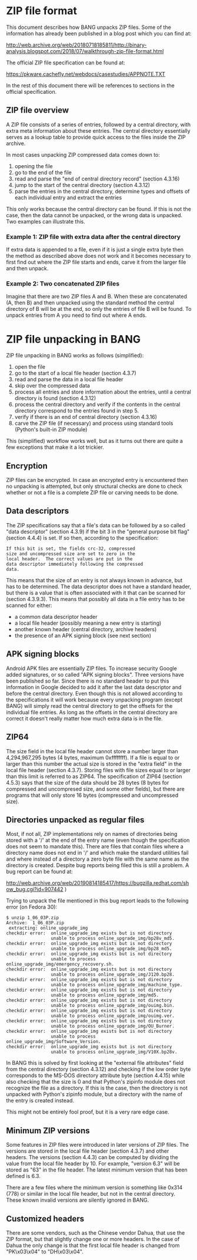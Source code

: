 # ZIP file format

This document describes how BANG unpacks ZIP files. Some of the information has
already been published in a blog post which you can find at:

http://web.archive.org/web/20180718185811/http://binary-analysis.blogspot.com/2018/07/walkthrough-zip-file-format.html

The official ZIP file specification can be found at:

https://pkware.cachefly.net/webdocs/casestudies/APPNOTE.TXT

In the rest of this document there will be references to sections in the
official specification.

## ZIP file overview

A ZIP file consists of a series of entries, followed by a central directory,
with extra meta information about these entries. The central directory
essentially serves as a lookup table to provide quick access to the files inside
the ZIP archive.

In most cases unpacking ZIP compressed data comes down to:

1. opening the file
2. go to the end of the file
3. read and parse the "end of central directory record" (section 4.3.16)
4. jump to the start of the central directory (section 4.3.12)
5. parse the entries in the central directory, determine types and offsets of
   each individual entry and extract the entries

This only works because the central directory can be found. If this is not the
case, then the data cannot be unpacked, or the wrong data is unpacked. Two
examples can illustrate this.

### Example 1: ZIP file with extra data after the central directory

If extra data is appended to a file, even if it is just a single extra byte
then the method as described above does not work and it becomes necessary to
first find out where the ZIP file starts and ends, carve it from the larger
file and then unpack.

### Example 2: Two concatenated ZIP files

Imagine that there are two ZIP files A and B. When these are concatenated (A,
then B) and then unpacked using the standard method the central directory of
B will be at the end, so only the entries of file B will be found. To unpack
entries from A you need to find out where A ends.

# ZIP file unpacking in BANG

ZIP file unpacking in BANG works as follows (simplified):

1. open the file
2. go to the start of a local file header (section 4.3.7)
3. read and parse the data in a local file header
4. skip over the compressed data
5. process all entries and store information about the entries, until a central
   directory is found (section 4.3.12)
6. process the central directory and verify if the contents in the central
   directory correspond to the entries found in step 5.
7. verify if there is an end of central directory (section 4.3.16)
8. carve the ZIP file (if necessary) and process using standard tools
   (Python's built-in ZIP module)

This (simplified) workflow works well, but as it turns out there are quite a
few exceptions that make it a lot trickier.

## Encryption

ZIP files can be encrypted. In case an encrypted entry is encountered then
no unpacking is attempted, but only structural checks are done to check
whether or not a file is a complete ZIP file or carving needs to be done.

## Data descriptors

The ZIP specifications say that a file's data can be followed by a so called
"data descriptor" (section 4.3.9) if the bit 3 in the "general purpose bit
flag" (section 4.4.4) is set. If so then, according to the specification:

    If this bit is set, the fields crc-32, compressed 
    size and uncompressed size are set to zero in the 
    local header.  The correct values are put in the 
    data descriptor immediately following the compressed
    data.

This means that the size of an entry is not always known in advance, but has
to be determined. The data descriptor does not have a standard header, but there
is a value that is often associated with it that can be scanned for (section
4.3.9.3). This means that possibly all data in a file entry has to be scanned
for either:

* a common data descriptor header
* a local file header (possibly meaning a new entry is starting)
* another known header (central directory, archive headers)
* the presence of an APK signing block (see next section)

## APK signing blocks

Android APK files are essentially ZIP files. To increase security Google added
signatures, or so called "APK signing blocks". Three versions have been
published so far. Since there is no standard header to put this information in
Google decided to add it after the last data descriptor and before the central
directory. Even though this is not allowed according to the specifications it
will work because every unpacking program (except BANG) will simply read the
central directory to get the offsets for the individual file entries. As long
as the offsets in the central directory are correct it doesn't really matter
how much extra data is in the file.

## ZIP64

The size field in the local file header cannot store a number larger than
4,294,967,295 bytes (4 bytes, maximum 0xffffffff). If a file is equal to or
larger than this number the actual size is stored in the "extra field" in the
local file header (section 4.3.7). Storing files with file sizes equal to or
larger than this limit is referred to as ZIP64. The specification of ZIP64
(section 4.5.3) says that the size of the data should be 28 bytes (8 bytes for
compressed and uncompresed size, and some other fields), but there are programs
that will only store 16 bytes (compressed and uncompressed size).

## Directories unpacked as regular files

Most, if not all, ZIP implementations rely on names of directories being stored
with a '/' at the end of the entry name (even though the specification does not
seem to mandate this). There are files that contain files where a directory
name does not end in '/' and which make the standard utilities fail and where
instead of a directory a zero byte file with the same name as the directory is
created. Despite bug reports being filed this is still a problem. A bug report
can be found at:

http://web.archive.org/web/20190814185417/https://bugzilla.redhat.com/show_bug.cgi?id=907442 )

Trying to unpack the file mentioned in this bug report leads to the following
error (on Fedora 30):

    $ unzip 1_06_03P.zip
    Archive:  1_06_03P.zip
     extracting: online_upgrade_img
    checkdir error:  online_upgrade_img exists but is not directory
                     unable to process online_upgrade_img/bp28v_md5.
    checkdir error:  online_upgrade_img exists but is not directory
                     unable to process online_upgrade_img/bp28_md5.
    checkdir error:  online_upgrade_img exists but is not directory
                     unable to process online_upgrade_img/emergency_recovery.sh.
    checkdir error:  online_upgrade_img exists but is not directory
                     unable to process online_upgrade_img/J120.bp28.
    checkdir error:  online_upgrade_img exists but is not directory
                     unable to process online_upgrade_img/machine_type.
    checkdir error:  online_upgrade_img exists but is not directory
                     unable to process online_upgrade_img/md5.
    checkdir error:  online_upgrade_img exists but is not directory
                     unable to process online_upgrade_img/ouimg.bin.
    checkdir error:  online_upgrade_img exists but is not directory
                     unable to process online_upgrade_img/ouimg.ver.
    checkdir error:  online_upgrade_img exists but is not directory
                     unable to process online_upgrade_img/OU_Burner.
    checkdir error:  online_upgrade_img exists but is not directory
                     unable to process online_upgrade_img/Software_Version.
    checkdir error:  online_upgrade_img exists but is not directory
                     unable to process online_upgrade_img/V10X.bp28v.

In BANG this is solved by first looking at the "external file attributes"
field from the central directory (section 4.3.12) and checking if the low
order byte corresponds to the MS-DOS directory attribute byte (section 4.4.15)
while also checking that the size is 0 and that Python's zipinfo module does
not recognize the file as a directory. If this is the case, then the directory
is not unpacked with Python's zipinfo module, but a directory with the name of
the entry is created instead.

This might not be entirely fool proof, but it is a very rare edge case.

## Minimum ZIP versions

Some features in ZIP files were introduced in later versions of ZIP files. The
versions are stored in the local file header (section 4.3.7) and other headers.
The versions (section 4.4.3) can be computed by dividing the value from the
local file header by 10. For example, "version 6.3" will be stored as "63" in
the file header. The latest minimum version that has been defined is 6.3.

There are a few files where the minimum version is something like 0x314 (778)
or similar in the local file header, but not in the central directory. These
known invalid versions are silently ignored in BANG.

## Customized headers

There are some vendors, such as the Chinese vendor Dahua, that use the ZIP
format, but that slightly change one or more headers. In the case of Dahua the
only change is that the first local file header is changed from "PK\x03\x04"
to "DH\x03\x04".
